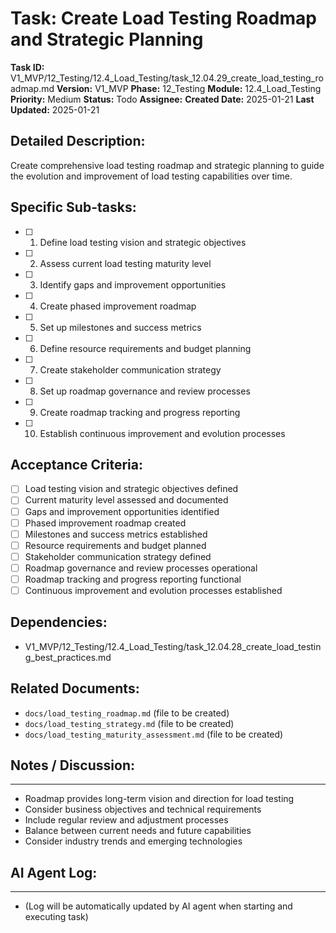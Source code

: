 # Task: Create Load Testing Roadmap and Strategic Planning

**Task ID:** V1_MVP/12_Testing/12.4_Load_Testing/task_12.04.29_create_load_testing_roadmap.md
**Version:** V1_MVP
**Phase:** 12_Testing
**Module:** 12.4_Load_Testing
**Priority:** Medium
**Status:** Todo
**Assignee:**
**Created Date:** 2025-01-21
**Last Updated:** 2025-01-21

## Detailed Description:
Create comprehensive load testing roadmap and strategic planning to guide the evolution and improvement of load testing capabilities over time.

## Specific Sub-tasks:
- [ ] 1. Define load testing vision and strategic objectives
- [ ] 2. Assess current load testing maturity level
- [ ] 3. Identify gaps and improvement opportunities
- [ ] 4. Create phased improvement roadmap
- [ ] 5. Set up milestones and success metrics
- [ ] 6. Define resource requirements and budget planning
- [ ] 7. Create stakeholder communication strategy
- [ ] 8. Set up roadmap governance and review processes
- [ ] 9. Create roadmap tracking and progress reporting
- [ ] 10. Establish continuous improvement and evolution processes

## Acceptance Criteria:
- [ ] Load testing vision and strategic objectives defined
- [ ] Current maturity level assessed and documented
- [ ] Gaps and improvement opportunities identified
- [ ] Phased improvement roadmap created
- [ ] Milestones and success metrics established
- [ ] Resource requirements and budget planned
- [ ] Stakeholder communication strategy defined
- [ ] Roadmap governance and review processes operational
- [ ] Roadmap tracking and progress reporting functional
- [ ] Continuous improvement and evolution processes established

## Dependencies:
- V1_MVP/12_Testing/12.4_Load_Testing/task_12.04.28_create_load_testing_best_practices.md

## Related Documents:
- `docs/load_testing_roadmap.md` (file to be created)
- `docs/load_testing_strategy.md` (file to be created)
- `docs/load_testing_maturity_assessment.md` (file to be created)

## Notes / Discussion:
---
* Roadmap provides long-term vision and direction for load testing
* Consider business objectives and technical requirements
* Include regular review and adjustment processes
* Balance between current needs and future capabilities
* Consider industry trends and emerging technologies

## AI Agent Log:
---
* (Log will be automatically updated by AI agent when starting and executing task)